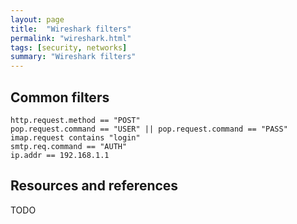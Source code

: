 ```yaml
---
layout: page
title:  "Wireshark filters"
permalink: "wireshark.html"
tags: [security, networks]
summary: "Wireshark filters"
---
```


## Common filters
```
http.request.method == "POST"
pop.request.command == "USER" || pop.request.command == "PASS"
imap.request contains "login"
smtp.req.command == "AUTH"
ip.addr == 192.168.1.1
```

## Resources and references
TODO
